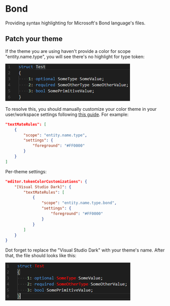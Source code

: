 # Bond

Providing syntax highlighting for Microsoft's Bond language's files.

## Patch your theme

If the theme you are using haven't provide a color for scope "entity.name.type", you will see there's no highlight for type token:

![Theme without type highlight](images/theme-without-type-highlight.png)

To resolve this, you should manually customize your color theme in your user/workspace settings following [this guide](https://code.visualstudio.com/docs/getstarted/themes#_customizing-a-color-theme). For example:

```json
"textMateRules": [
    {
        "scope": "entity.name.type",
        "settings": {
            "foreground": "#FF0000"
        }
    }
]
```

Per-theme settings:

```json
"editor.tokenColorCustomizations": {
    "[Visual Studio Dark]": {
        "textMateRules": [
            {
                "scope": "entity.name.type.bond",
                "settings": {
                    "foreground": "#FF0000"
                }
            }
        ]
    }
}
```

Dot forget to replace the "Visual Studio Dark" with your theme's name. After that, the file should looks like this:

![Theme with type highlight](images/theme-with-type-highlight.png)